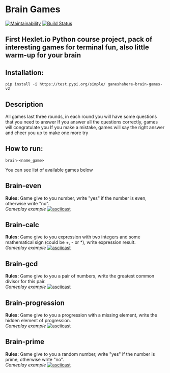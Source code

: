 # Brain Games #  
[![Maintainability](https://api.codeclimate.com/v1/badges/e673a1447c1d53713b1b/maintainability)](https://codeclimate.com/github/Ganeshahere/python-project-lvl1-v2/maintainability)
[![Build Status](https://travis-ci.org/Ganeshahere/python-project-lvl1-v2.svg?branch=rep2)](https://travis-ci.org/Ganeshahere/python-project-lvl1-v2)
## First Hexlet.io Python course project, pack of interesting games for terminal fun, also little warm-up for your brain ##
## Installation: ##
    pip install -i https://test.pypi.org/simple/ ganeshahere-brain-games-v2
## Description ##
All games last three rounds, in each round you will have some questions that you need to answer
If you answer all the questions correctly, games will congratulate you
If you make a mistake, games will say the right answer and cheer you up to make one more try
## How to run: ##
    brain-<name_game>
You can see list of available games below
## Brain-even ##
**Rules:** Game give to you number, write "yes" if the number is even, otherwise write "no".  
*Gameplay example*
[![asciicast](https://asciinema.org/a/1HFwchep6BP59HwOVjfgbK0gq.svg)](https://asciinema.org/a/1HFwchep6BP59HwOVjfgbK0gq)
## Brain-calc ##
**Rules:** Game give to you expression with two integers and some mathematical sign (could be +, - or *), write expression result.  
*Gameplay example*
[![asciicast](https://asciinema.org/a/l71hC33BJfHvDLXQhncQQkEo8.svg)](https://asciinema.org/a/l71hC33BJfHvDLXQhncQQkEo8)
## Brain-gcd ##
**Rules:** Game give to you a pair of numbers, write the greatest common divisor for this pair.  
*Gameplay example*
[![asciicast](https://asciinema.org/a/IjINH33KFSvjH8K8vK7sQp6Th.svg)](https://asciinema.org/a/IjINH33KFSvjH8K8vK7sQp6Th)
## Brain-progression ##
**Rules:** Game give to you a progression with a missing element, write the hidden element of progression.  
*Gameplay example*
[![asciicast](https://asciinema.org/a/jeNQ3rdlkQhV07F4DzHliPm14.svg)](https://asciinema.org/a/jeNQ3rdlkQhV07F4DzHliPm14)
## Brain-prime ##
**Rules:** Game give to you a random number, write "yes" if the number is prime, otherwise write "no".  
*Gameplay example*
[![asciicast](https://asciinema.org/a/z72GbGHbXSna7mYzq4rsb9SqO.svg)](https://asciinema.org/a/z72GbGHbXSna7mYzq4rsb9SqO)

